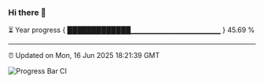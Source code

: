 ### Hi there 👋

⏳ Year progress { █████████████▁▁▁▁▁▁▁▁▁▁▁▁▁▁▁▁▁ } 45.69 %

---

⏰ Updated on Mon, 16 Jun 2025 18:21:39 GMT

![Progress Bar CI](https://github.com/liununu/liununu/workflows/Progress%20Bar%20CI/badge.svg)
